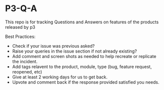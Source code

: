 # P3-Q-A
This repo is for tracking Questions and Answers on features of the products released by p3

Best Practices:
- Check if your issue was previous asked?
- Raise your queries in the issue section if not already existing?
- Add comment and screen shots as needed to help recreate or replicate the incident.
- Add tags relavent to the product, module, type (bug, feature request, reopened, etc)
- Give at least 2 working days for us to get back.
- Upvote and comment back if the response provided satisfied you needs.
